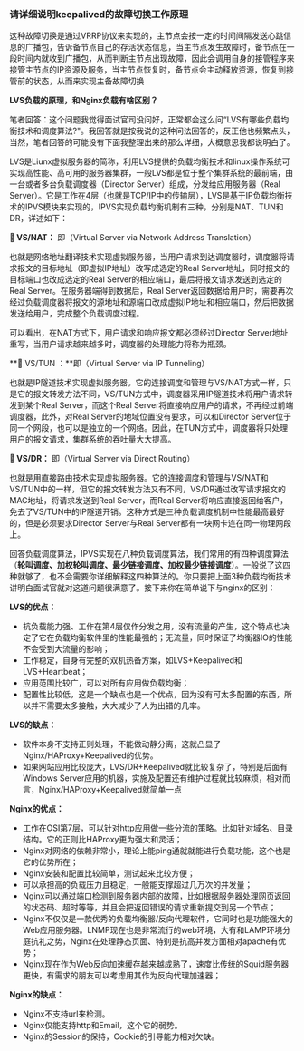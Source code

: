 ### 请详细说明keepalived的故障切换工作原理

这种故障切换是通过VRRP协议来实现的，主节点会按一定的时间间隔发送心跳信息的广播包，告诉备节点自己的存活状态信息，当主节点发生故障时，备节点在一段时间内就收到广播包，从而判断主节点出现故障，因此会调用自身的接管程序来接管主节点的IP资源及服务，当主节点恢复时，备节点会主动释放资源，恢复到接管前的状态，从而来实现主备故障切换

**LVS负载的原理，和Nginx负载有啥区别？**

笔者回答：这个问题我觉得面试官司没问好，正常都会这么问“LVS有哪些负载均衡技术和调度算法?"。我回答就是按我说的这种问法回答的，反正他也频繁点头，当然，笔者回答的可能没有下面我整理出来的那么详细，大概意思我都说明白了。

  LVS是Liunx虚拟服务器的简称，利用LVS提供的负载均衡技术和linux操作系统可实现高性能、高可用的服务器集群，一般LVS都是位于整个集群系统的最前端，由一台或者多台负载调度器（Director Server）组成，分发给应用服务器（Real Server）。它是工作在4层（也就是TCP/IP中的传输层），LVS是基于IP负载均衡技术的IPVS模块来实现的，IPVS实现负载均衡机制有三种，分别是NAT、TUN和DR，详述如下：

** VS/NAT：** 即（Virtual Server via Network Address Translation）

也就是网络地址翻译技术实现虚拟服务器，当用户请求到达调度器时，调度器将请求报文的目标地址（即虚拟IP地址）改写成选定的Real Server地址，同时报文的目标端口也改成选定的Real Server的相应端口，最后将报文请求发送到选定的Real Server。在服务器端得到数据后，Real Server返回数据给用户时，需要再次经过负载调度器将报文的源地址和源端口改成虚拟IP地址和相应端口，然后把数据发送给用户，完成整个负载调度过程。

可以看出，在NAT方式下，用户请求和响应报文都必须经过Director Server地址重写，当用户请求越来越多时，调度器的处理能力将称为瓶颈。

** VS/TUN ：**即（Virtual Server via IP Tunneling）

也就是IP隧道技术实现虚拟服务器。它的连接调度和管理与VS/NAT方式一样，只是它的报文转发方法不同，VS/TUN方式中，调度器采用IP隧道技术将用户请求转发到某个Real Server，而这个Real Server将直接响应用户的请求，不再经过前端调度器，此外，对Real Server的地域位置没有要求，可以和Director Server位于同一个网段，也可以是独立的一个网络。因此，在TUN方式中，调度器将只处理用户的报文请求，集群系统的吞吐量大大提高。

** VS/DR：** 即（Virtual Server via Direct Routing）

也就是用直接路由技术实现虚拟服务器。它的连接调度和管理与VS/NAT和VS/TUN中的一样，但它的报文转发方法又有不同，VS/DR通过改写请求报文的MAC地址，将请求发送到Real Server，而Real Server将响应直接返回给客户，免去了VS/TUN中的IP隧道开销。这种方式是三种负载调度机制中性能最高最好的，但是必须要求Director Server与Real Server都有一块网卡连在同一物理网段上。

回答负载调度算法，IPVS实现在八种负载调度算法，我们常用的有四种调度算法（**轮叫调度、加权轮叫调度、最少链接调度、加权最少链接调度**）。一般说了这四种就够了，也不会需要你详细解释这四种算法的。你只要把上面3种负载均衡技术讲明白面试官就对这道问题很满意了。接下来你在简单说下与nginx的区别：

**LVS的优点：**

- 抗负载能力强、工作在第4层仅作分发之用，没有流量的产生，这个特点也决定了它在负载均衡软件里的性能最强的；无流量，同时保证了均衡器IO的性能不会受到大流量的影响；
- 工作稳定，自身有完整的双机热备方案，如LVS+Keepalived和LVS+Heartbeat；
- 应用范围比较广，可以对所有应用做负载均衡；
- 配置性比较低，这是一个缺点也是一个优点，因为没有可太多配置的东西，所以并不需要太多接触，大大减少了人为出错的几率。

**LVS的缺点：**

- 软件本身不支持正则处理，不能做动静分离，这就凸显了Nginx/HAProxy+Keepalived的优势。
- 如果网站应用比较庞大，LVS/DR+Keepalived就比较复杂了，特别是后面有Windows Server应用的机器，实施及配置还有维护过程就比较麻烦，相对而言，Nginx/HAProxy+Keepalived就简单一点

**Nginx的优点：**

- 工作在OSI第7层，可以针对http应用做一些分流的策略。比如针对域名、目录结构。它的正则比HAProxy更为强大和灵活；
- Nginx对网络的依赖非常小，理论上能ping通就就能进行负载功能，这个也是它的优势所在；
- Nginx安装和配置比较简单，测试起来比较方便；
- 可以承担高的负载压力且稳定，一般能支撑超过几万次的并发量；
- Nginx可以通过端口检测到服务器内部的故障，比如根据服务器处理网页返回的状态码、超时等等，并且会把返回错误的请求重新提交到另一个节点；
- Nginx不仅仅是一款优秀的负载均衡器/反向代理软件，它同时也是功能强大的Web应用服务器。LNMP现在也是非常流行的web环境，大有和LAMP环境分庭抗礼之势，Nginx在处理静态页面、特别是抗高并发方面相对apache有优势；
- Nginx现在作为Web反向加速缓存越来越成熟了，速度比传统的Squid服务器更快，有需求的朋友可以考虑用其作为反向代理加速器；

**Nginx的缺点：**

- Nginx不支持url来检测。
- Nginx仅能支持http和Email，这个它的弱势。
- Nginx的Session的保持，Cookie的引导能力相对欠缺。